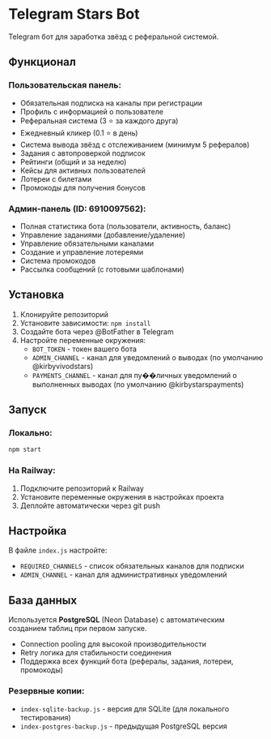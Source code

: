 # Telegram Stars Bot

Telegram бот для заработка звёзд с реферальной системой.

## Функционал

### Пользовательская панель:
- Обязательная подписка на каналы при регистрации
- Профиль с информацией о пользователе
- Реферальная система (3 ⭐️ за каждого друга)
- Ежедневный кликер (0.1 ⭐️ в день)
- Система вывода звёзд с отслеживанием (минимум 5 рефералов)
- Задания с автопроверкой подписок
- Рейтинги (общий и за неделю)
- Кейсы для активных пользователей
- Лотереи с билетами
- Промокоды для получения бонусов

### Админ-панель (ID: 6910097562):
- Полная статистика бота (пользователи, активность, баланс)
- Управление заданиями (добавление/удаление)
- Управление обязательными каналами
- Создание и управление лотереями
- Система промокодов
- Рассылка сообщений (с готовыми шаблонами)

## Установка

1. Клонируйте репозиторий
2. Установите зависимости: `npm install`
3. Создайте бота через @BotFather в Telegram
4. Настройте переменные окружения:
   - `BOT_TOKEN` - токен вашего бота
   - `ADMIN_CHANNEL` - канал для уведомлений о выводах (по умолчанию @kirbyvivodstars)
   - `PAYMENTS_CHANNEL` - канал для пу��личных уведомлений о выполненных выводах (по умолчанию @kirbystarspayments)

## Запуск

### Локально:
```bash
npm start
```

### На Railway:
1. Подключите репозиторий к Railway
2. Установите переменные окружения в настройках проекта
3. Деплойте автоматически через git push

## Настройка

В файле `index.js` настройте:
- `REQUIRED_CHANNELS` - список обязательных каналов для подписки
- `ADMIN_CHANNEL` - канал для административных уведомлений

## База данных

Используется **PostgreSQL** (Neon Database) с автоматическим созданием таблиц при первом запуске.
- Connection pooling для высокой производительности
- Retry логика для стабильности соединения
- Поддержка всех функций бота (рефералы, задания, лотереи, промокоды)

### Резервные копии:
- `index-sqlite-backup.js` - версия для SQLite (для локального тестирования)
- `index-postgres-backup.js` - предыдущая PostgreSQL версия
